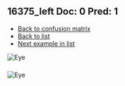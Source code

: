 ## 16375_left Doc: 0 Pred: 1
- [Back to confusion matrix](https://github.com/juliandewit/kaggle_retinopathy/blob/master/matrix.md)
- [Back to list](https://github.com/juliandewit/kaggle_retinopathy/blob/master/lists/01/list.md)
- [Next example in list](https://github.com/juliandewit/kaggle_retinopathy/blob/master/lists/01/16/1643_right.md)

![Eye](https://retinopaty.blob.core.windows.net/size1024/16375_left_0.jpeg)

### 

![Eye]()
